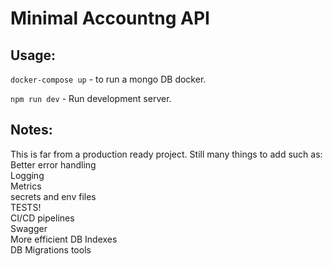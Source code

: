 # Minimal Accountng API



## Usage:

`docker-compose up` - to run a mongo DB docker.

`npm run dev` - Run development server.


## Notes:
This is far from a production ready project. Still many things to add such as:
Better error handling  
Logging  
Metrics  
secrets and env files  
TESTS!  
CI/CD pipelines  
Swagger  
More efficient DB Indexes  
DB Migrations tools  
